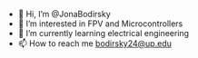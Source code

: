 - 👋 Hi, I’m @JonaBodirsky
- 👀 I’m interested in FPV and Microcontrollers
- 🌱 I’m currently learning electrical engineering
- 📫 How to reach me bodirsky24@up.edu

<!---
JonaBod/JonaBod is a ✨ special ✨ repository because its `README.md` (this file) appears on your GitHub profile.
You can click the Preview link to take a look at your changes.
--->
